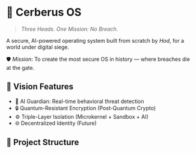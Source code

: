 # 🐺 Cerberus OS

> *Three Heads. One Mission: No Breach.*

A secure, AI-powered operating system built from scratch by *Hod*, for a world under digital siege.

🛡 *Mission*: To create the most secure OS in history — where breaches die at the gate.

## 🔧 Vision Features
- 🧠 AI Guardian: Real-time behavioral threat detection
- 🔒 Quantum-Resistant Encryption (Post-Quantum Crypto)
- ⚙ Triple-Layer Isolation (Microkernel + Sandbox + AI)
- 🌐 Decentralized Identity (Future)

## 📂 Project Structure
